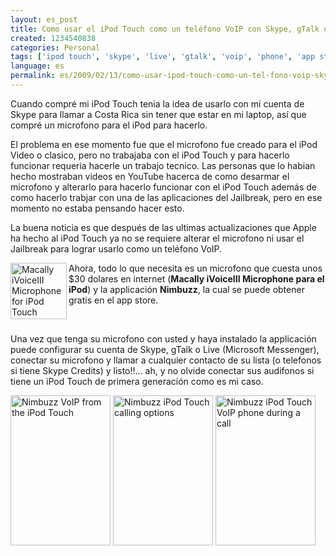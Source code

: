 ```yaml
---
layout: es_post
title: Como usar el iPod Touch como un teléfono VoIP con Skype, gTalk o live
created: 1234540838
categories: Personal
tags: ['ipod touch', 'skype', 'live', 'gtalk', 'voip', 'phone', 'app store', 'how to', 'nimbuzz', 'macally', 'ivoiceIII', 'tutorial', 'mic']
language: es
permalink: es/2009/02/13/como-usar-ipod-touch-como-un-tel-fono-voip-skype-gtalk-o-live-6
---
```

<p>Cuando compr&eacute; mi iPod Touch tenia la idea de usarlo con mi cuenta de Skype para llamar a Costa Rica sin tener que estar en mi laptop, as&iacute; que compr&eacute; un microfono para el iPod para hacerlo.</p>

<p>El problema en ese momento fue que el microfono fue creado para el iPod Video o clasico, pero no trabajaba con el iPod Touch y para hacerlo funcionar requeria hacerle un trabajo tecnico. Las personas que lo habian hecho mostraban videos en YouTube hacerca de como desarmar el microfono y alterarlo para hacerlo funcionar con el iPod Touch adem&aacute;s de como hacerlo trabjar con una de las aplicaciones del Jailbreak, pero en ese momento no estaba pensando hacer esto.</p>
<p>La buena noticia es que despu&eacute;s de las ultimas actualizaciones que Apple ha hecho al iPod Touch ya no se requiere alterar el microfono ni usar el Jailbreak para lograr usarlo como un tel&eacute;fono VoIP.</p>
<p><img width="90" height="90" align="left" alt="Macally iVoiceIII Microphone for iPod Touch" src="/sites/nestor.redesprofesionales.com/files/small_e3.jpg" />Ahora, todo lo que necesita es un microfono que cuesta unos $30 dolares en internet (<strong>Macally iVoiceIII Microphone para el iPod</strong>) y la applicaci&oacute;n <strong>Nimbuzz</strong>, la cual se puede obtener gratis en el app store.</p>
<p>&nbsp;</p>
<p>Una vez que tenga su microfono con usted y haya instalado la applicaci&oacute;n puede configurar su cuenta de Skype, gTalk o Live (Microsoft Messenger), conectar su microfono y llamar a cualquier contacto de su lista (o telefonos si tiene Skype Credits) y listo!!... ah, y no olvide conectar sus audifonos si tiene un iPod Touch de primera generaci&oacute;n como es mi caso.</p>
<p class="rtecenter"><img width="160" height="240" alt="Nimbuzz VoIP from the iPod Touch" src="/sites/nestor.redesprofesionales.com/files/touch_IMG_00121_m.PNG" /> <img width="160" height="240" alt="Nimbuzz iPod Touch calling options" src="/sites/nestor.redesprofesionales.com/files/touch_IMG_00091_m.PNG" /> <img width="160" height="240" alt="Nimbuzz iPod Touch VoIP phone during a call" src="/sites/nestor.redesprofesionales.com/files/touch_IMG_00112_m.PNG" /></p>
<p>&nbsp;</p>
